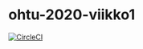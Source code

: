 # ohtu-2020-viikko1

[![CircleCI](https://circleci.com/gh/helihyv/ohtu-2020-viikko1.svg?style=svg)](https://circleci.com/gh/helihyv/ohtu-2020-viikko1)
